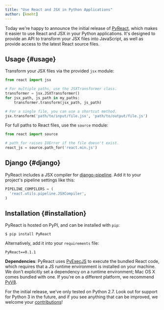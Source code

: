 ```yaml
---
title: "Use React and JSX in Python Applications"
author: [kmeht]
---
```


Today we're happy to announce the initial release of [PyReact](https://github.com/facebook/react-python), which makes it easier to use React and JSX in your Python applications. It's designed to provide an API to transform your JSX files into JavaScript, as well as provide access to the latest React source files.

## Usage {#usage}

Transform your JSX files via the provided `jsx` module:

```python
from react import jsx

# For multiple paths, use the JSXTransformer class.
transformer = jsx.JSXTransformer()
for jsx_path, js_path in my_paths:
    transformer.transform(jsx_path, js_path)

# For a single file, you can use a shortcut method.
jsx.transform('path/to/input/file.jsx', 'path/to/output/file.js')
```

For full paths to React files, use the `source` module:

```python
from react import source

# path_for raises IOError if the file doesn't exist.
react_js = source.path_for('react.min.js')
```

## Django {#django}

PyReact includes a JSX compiler for [django-pipeline](https://github.com/cyberdelia/django-pipeline). Add it to your project's pipeline settings like this:

```python
PIPELINE_COMPILERS = (
  'react.utils.pipeline.JSXCompiler',
)
```

## Installation {#installation}

PyReact is hosted on PyPI, and can be installed with `pip`:

    $ pip install PyReact

Alternatively, add it into your `requirements` file:

    PyReact==0.1.1

**Dependencies**: PyReact uses [PyExecJS](https://github.com/doloopwhile/PyExecJS) to execute the bundled React code, which requires that a JS runtime environment is installed on your machine. We don't explicitly set a dependency on a runtime environment; Mac OS X comes bundled with one. If you're on a different platform, we recommend [PyV8](https://code.google.com/p/pyv8/).

For the initial release, we've only tested on Python 2.7. Look out for support for Python 3 in the future, and if you see anything that can be improved, we welcome your [contributions](https://github.com/facebook/react-python/blob/main/CONTRIBUTING.md)!

